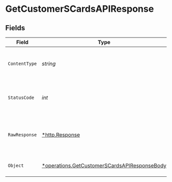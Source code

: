 # GetCustomerSCardsAPIResponse


## Fields

| Field                                                                                                       | Type                                                                                                        | Required                                                                                                    | Description                                                                                                 |
| ----------------------------------------------------------------------------------------------------------- | ----------------------------------------------------------------------------------------------------------- | ----------------------------------------------------------------------------------------------------------- | ----------------------------------------------------------------------------------------------------------- |
| `ContentType`                                                                                               | *string*                                                                                                    | :heavy_check_mark:                                                                                          | HTTP response content type for this operation                                                               |
| `StatusCode`                                                                                                | *int*                                                                                                       | :heavy_check_mark:                                                                                          | HTTP response status code for this operation                                                                |
| `RawResponse`                                                                                               | [*http.Response](https://pkg.go.dev/net/http#Response)                                                      | :heavy_minus_sign:                                                                                          | Raw HTTP response; suitable for custom response parsing                                                     |
| `Object`                                                                                                    | [*operations.GetCustomerSCardsAPIResponseBody](../../models/operations/getcustomerscardsapiresponsebody.md) | :heavy_minus_sign:                                                                                          | Successful Card Issuance                                                                                    |